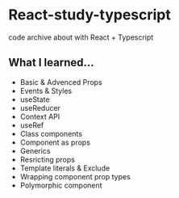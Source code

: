 # React-study-typescript
code archive about with React + Typescript

## What I learned...
- Basic & Advenced Props
- Events & Styles
- useState
- useReducer
- Context API
- useRef
- Class components
- Component as props
- Generics
- Resricting props
- Template literals & Exclude
- Wrapping component prop types
- Polymorphic component